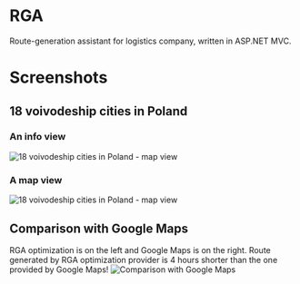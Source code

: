 # RGA
Route-generation assistant for logistics company, written in ASP.NET MVC.

# Screenshots

## 18 voivodeship cities in Poland

### An info view
![18 voivodeship cities in Poland - map view](../master/Screenshots/18_miast_wojewodzkich_info.jpg)

### A map view
![18 voivodeship cities in Poland - map view](../master/Screenshots/18_miast_wojewodzkich_mapa.jpg)


## Comparison with Google Maps
RGA optimization is on the left and Google Maps is on the right. Route generated by RGA optimization provider is 4 hours shorter than the one provided by Google Maps!
![Comparison with Google Maps](../master/Screenshots/RGA-lepsze-od-google-maps.jpg)
